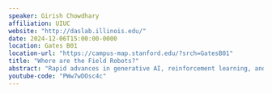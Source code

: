 ```yaml
---
speaker: Girish Chowdhary
affiliation: UIUC
website: "http://daslab.illinois.edu/"
date: 2024-12-06T15:00:00-0000
location: Gates B01
location-url: "https://campus-map.stanford.edu/?srch=GatesB01"
title: "Where are the Field Robots?"
abstract: "Rapid advances in generative AI, reinforcement learning, and supervised learning have indeed transformed robotics across many industries. One domain that remains within reach, but still elusive, is when robots need to operate autonomously in harsh, dynamic, and unpredictable field environments over long durations. Cracking this domain is critical for solving some of the most pressing problems in sustainability, agriculture, and climate resilience. For instance, teams of autonomous robots hold the potential to address key challenges in modernizing agriculture. Yet, fully autonomous robots that operate without supervision for weeks, months, or for a whole growing season are not yet practical. In this talk I will outline a vision for the future of field robotics, highlighting key breakthroughs designed that advance robot AI without sacrificing reliability and practicality. I will explore advances in visual navigation, self-supervised learning, and robot onboard AI for increasing levels of autonomy. I will also discuss innovations in soft robotics for manipulation in cluttered environments. I will also share our progress in commercializing these technologies to benefit agriculture and solar energy industries through entrepreneurial activities. Including creating innovative products in high-throughput phenotyping, disease and pest monitoring, under-canopy cover crop planting for soil regeneration, automated spraying in orchard and tree crops for small and large farmers, and automating operations and maintenance in large solar farms."
youtube-code: "PWw7wDOsc4c"
---
```

